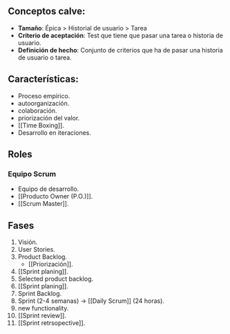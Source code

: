 ## Conceptos calve:
- **Tamaño**: Épica > Historial de usuario > Tarea
- **Criterio de aceptación**: Test que tiene que pasar una tarea o historia de usuario.
- **Definición de hecho**:  Conjunto de criterios que ha de pasar una historia de usuario o tarea.
## Características:
- Proceso empírico.
- autoorganización.
- colaboración.
- priorización del valor.
- [[Time Boxing]].
- Desarrollo en iteraciones.
## Roles

### Equipo Scrum

-  Equipo de desarrollo.
- [[Producto Owner (P.O.)]].
- [[Scrum Master]].
## Fases

1. Visión.
2. User Stories.
3. Product Backlog. 
	- [[Priorización]].
4. [[Sprint planing]].
5. Selected product backlog.
6. [[Sprint planing]].
7. Sprint Backlog.
8. Sprint (2-4 semanas) -> [[Daily Scrum]] (24 horas).
9. new functionality.
10. [[Sprint review]].
11. [[Sprint retrsopective]].
